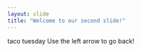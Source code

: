 ```yaml
---
layout: slide
title: "Welcome to our second slide!"
---
```

taco tuesday
Use the left arrow to go back!
